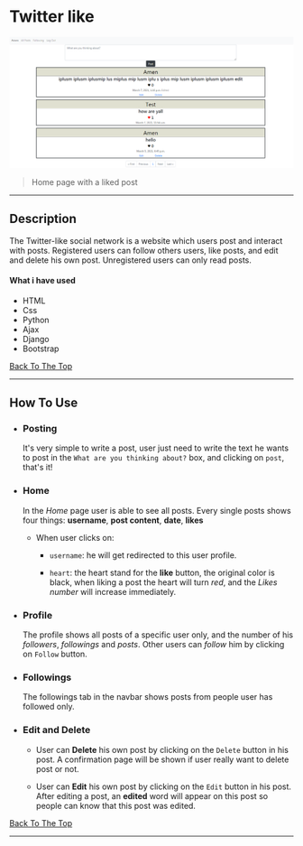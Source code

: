 # Twitter like

![Project Image](Images/Home.png)

> Home page with a liked post

---

## Description

 The Twitter-like social network is a website which users post and interact with posts. Registered users can follow others users, like posts, and edit and delete his own post. Unregistered users can only read posts.

#### What i have used

- HTML
- Css
- Python
- Ajax
- Django
- Bootstrap

[Back To The Top](#twitter-like)

---

## How To Use

- ### Posting
  It's very simple to write a post, user just need to write the text he wants to post in the `What are you thinking about?` box, and clicking on `post`, that's it!

- ### Home

  In the *Home* page user is able to see all posts. Every single posts shows four things: **username**, **post content**, **date**, **likes**

  - When user clicks on:

    - `username`: he will get redirected to this user profile.

    - `heart`: the heart stand for the **like** button, the original color is black, when liking a post the heart will turn *red*, and the *Likes number* will increase immediately.

- ### Profile
  The profile shows all posts of a specific user only, and the number of his *followers*, *followings* and *posts*. Other users can *follow* him by clicking on `Follow` button.

- ### Followings
  The followings tab in the navbar shows posts from people user has followed only.

- ### Edit and Delete
    - User can **Delete** his own post by clicking on the `Delete` button in his post. A confirmation page will be shown if user really want to delete post or not.

    - User can **Edit** his own post by clicking on the `Edit` button in his post. After editing a post, an **edited** word will appear on this post so people can know that this post was edited.

[Back To The Top](#twitter-like)

---

